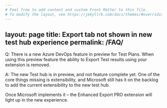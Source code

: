 ```yaml
---
# Feel free to add content and custom Front Matter to this file.
# To modify the layout, see https://jekyllrb.com/docs/themes/#overriding-theme-defaults
---
```

layout: page
title: Export tab not shown in new test hub experience
permalink: /FAQ/
---
Q: There is a new Azure DevOps feature in preview for Test Plans.  When using this preview feature the ability to Export Test results using your extension is removed.

A: 
The new Test hub is in preview, and not feature complete yet. 
One of the core things missing is extensibility, and Microsoft still has it on the backlog to add the current extensibility to the new test hub. 

Once Microsoft implements it – the Enhanced Export PRO extension will light up in the new experience. 

